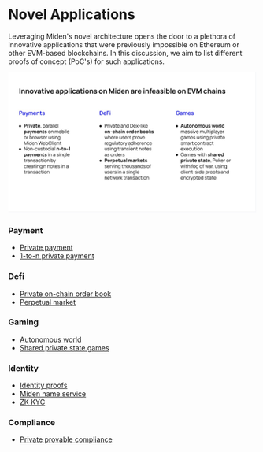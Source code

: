 # Novel Applications

Leveraging Miden's novel architecture opens the door to a plethora of innovative applications that were previously impossible on Ethereum or other EVM-based blockchains. In this discussion, we aim to list different proofs of concept (PoC's) for such applications.

![Novel applications](../assets/images/novel_ideas.jpeg)

### Payment

- [Private payment](./payment/private_payment.md)
- [1-to-n private payment](./payment/1-to-n_private_payment.md)

### Defi

- [Private on-chain order book](https://github.com/0xPolygonMiden/examples/discussions/138)
- [Perpetual market]()

### Gaming

- [Autonomous world]()
- [Shared private state games]()

### Identity

- [Identity proofs]()
- [Miden name service]()
- [ZK KYC]()

### Compliance

- [Private provable compliance]()
